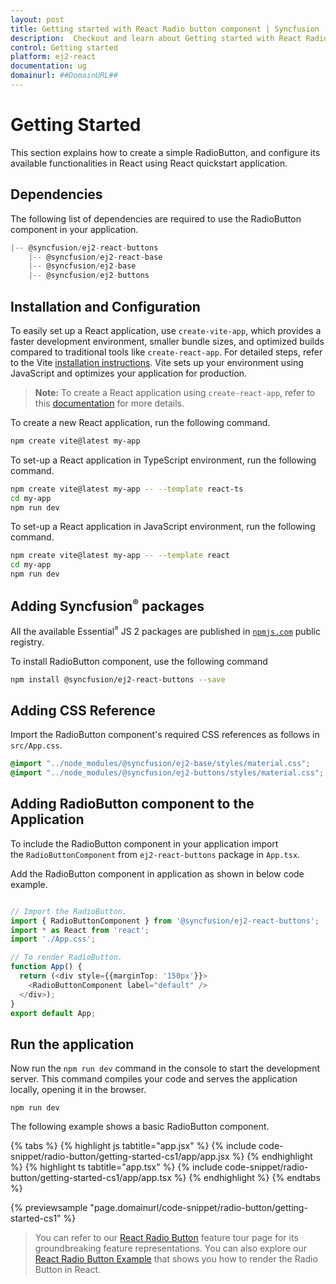 ```yaml
---
layout: post
title: Getting started with React Radio button component | Syncfusion
description:  Checkout and learn about Getting started with React Radio button component of Syncfusion Essential JS 2 and more details.
control: Getting started 
platform: ej2-react
documentation: ug
domainurl: ##DomainURL##
---
```


# Getting Started

This section explains how to create a simple RadioButton, and configure its available functionalities in React using React quickstart application.

## Dependencies

The following list of dependencies are required to use the RadioButton component in your application.

```javascript
|-- @syncfusion/ej2-react-buttons
    |-- @syncfusion/ej2-react-base
    |-- @syncfusion/ej2-base
    |-- @syncfusion/ej2-buttons
```

## Installation and Configuration

To easily set up a React application, use `create-vite-app`, which provides a faster development environment, smaller bundle sizes, and optimized builds compared to traditional tools like `create-react-app`. For detailed steps, refer to the Vite [installation instructions](https://vitejs.dev/guide/). Vite sets up your environment using JavaScript and optimizes your application for production.

> **Note:**  To create a React application using `create-react-app`, refer to this [documentation](https://ej2.syncfusion.com/react/documentation/getting-started/create-app) for more details.

To create a new React application, run the following command.

```bash
npm create vite@latest my-app
```
To set-up a React application in TypeScript environment, run the following command.

```bash
npm create vite@latest my-app -- --template react-ts
cd my-app
npm run dev
```
To set-up a React application in JavaScript environment, run the following command.

```bash
npm create vite@latest my-app -- --template react
cd my-app
npm run dev
```

## Adding Syncfusion<sup style="font-size:70%">&reg;</sup> packages

All the available Essential<sup style="font-size:70%">&reg;</sup> JS 2 packages are published in [`npmjs.com`](https://www.npmjs.com/~syncfusionorg) public registry.

To install RadioButton component, use the following command

```bash
npm install @syncfusion/ej2-react-buttons --save
```

## Adding CSS Reference

Import the RadioButton component's required CSS references as follows in `src/App.css`.

```css
@import "../node_modules/@syncfusion/ej2-base/styles/material.css";
@import "../node_modules/@syncfusion/ej2-buttons/styles/material.css";
```

## Adding RadioButton component to the Application

To include the RadioButton component in your application import the `RadioButtonComponent` from `ej2-react-buttons` package in `App.tsx`.

Add the RadioButton component in application as shown in below code example.

```ts

// Import the RadioButton.
import { RadioButtonComponent } from '@syncfusion/ej2-react-buttons';
import * as React from 'react';
import './App.css';

// To render RadioButton.
function App() {
  return (<div style={{marginTop: '150px'}}>
    <RadioButtonComponent label="default" />
  </div>);
}
export default App;
```

## Run the application

Now run the `npm run dev` command in the console to start the development server. This command compiles your code and serves the application locally, opening it in the browser.

```
npm run dev
```

The following example shows a basic RadioButton component.

{% tabs %}
{% highlight js tabtitle="app.jsx" %}
{% include code-snippet/radio-button/getting-started-cs1/app/app.jsx %}
{% endhighlight %}
{% highlight ts tabtitle="app.tsx" %}
{% include code-snippet/radio-button/getting-started-cs1/app/app.tsx %}
{% endhighlight %}
{% endtabs %}

 {% previewsample "page.domainurl/code-snippet/radio-button/getting-started-cs1" %}

> You can refer to our [React Radio Button](https://www.syncfusion.com/react-components/react-radio-button) feature tour page for its groundbreaking feature representations. You can also explore our [React Radio Button Example](https://ej2.syncfusion.com/react/demos/#/bootstrap5/button/radio-button) that shows you how to render the Radio Button in React.